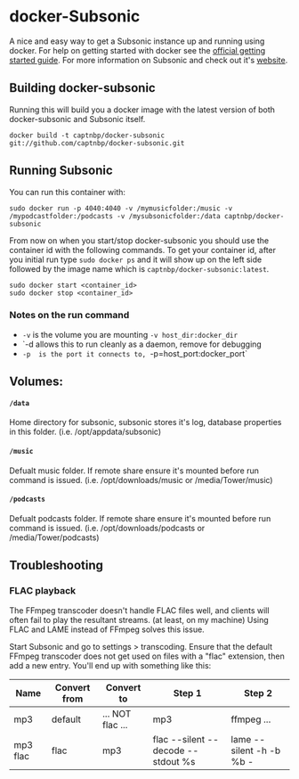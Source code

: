 docker-Subsonic
============

A nice and easy way to get a Subsonic instance up and running using docker. For
help on getting started with docker see the [official getting started guide][0].
For more information on Subsonic and check out it's [website][1].


## Building docker-subsonic

Running this will build you a docker image with the latest version of both
docker-subsonic and Subsonic itself.

    docker build -t captnbp/docker-subsonic git://github.com/captnbp/docker-subsonic.git


## Running Subsonic

You can run this container with:

    sudo docker run -p 4040:4040 -v /mymusicfolder:/music -v /mypodcastfolder:/podcasts -v /mysubsonicfolder:/data captnbp/docker-subsonic

From now on when you start/stop docker-subsonic you should use the container id
with the following commands. To get your container id, after you initial run
type `sudo docker ps` and it will show up on the left side followed by the image
name which is `captnbp/docker-subsonic:latest`.

    sudo docker start <container_id>
    sudo docker stop <container_id>

### Notes on the run command

 + `-v` is the volume you are mounting `-v host_dir:docker_dir`
 + `-d  allows this to run cleanly as a daemon, remove for debugging
 + `-p  is the port it connects to, `-p=host_port:docker_port`


[0]: http://www.docker.io/gettingstarted/
[1]: http://www.subsonic.org

## Volumes:
#### `/data`

Home directory for subsonic, subsonic stores it's log, database properties in this folder. (i.e. /opt/appdata/subsonic)

#### `/music`

Defualt music folder. If remote share ensure it's mounted before run command is issued. 
(i.e. /opt/downloads/music or /media/Tower/music)

#### `/podcasts`

Defualt podcasts folder. If remote share ensure it's mounted before run command is issued.
(i.e. /opt/downloads/podcasts or /media/Tower/podcasts)

## Troubleshooting
### FLAC playback
The FFmpeg transcoder doesn't handle FLAC files well, and clients will often fail to play the resultant streams. (at least, on my machine) Using FLAC and LAME instead of FFmpeg solves this issue.

Start Subsonic and go to settings > transcoding. Ensure that the default FFmpeg transcoder does not get used on files with a "flac" extension, then add a new entry. You'll end up with something like this: 

| Name | Convert from | Convert to | Step 1 | Step 2 |
| ---- | ------------ | ---------- | ------ | ------ |
| mp3 | default | ... NOT flac ... | mp3 | ffmpeg ... |
| mp3 flac | flac | mp3 | flac --silent --decode --stdout %s | lame --silent -h -b %b - |
